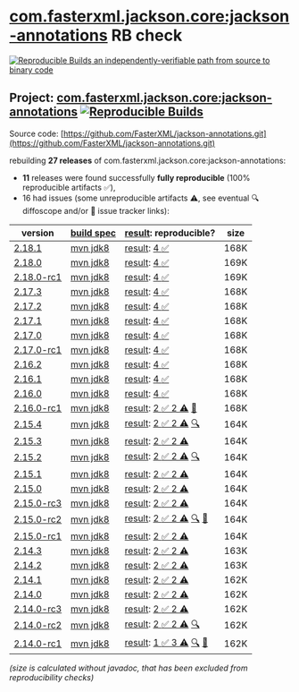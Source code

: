[com.fasterxml.jackson.core:jackson-annotations](https://central.sonatype.com/artifact/com.fasterxml.jackson.core/jackson-annotations/versions) RB check
=======

[![Reproducible Builds](https://reproducible-builds.org/images/logos/rb.svg) an independently-verifiable path from source to binary code](https://reproducible-builds.org/)

## Project: [com.fasterxml.jackson.core:jackson-annotations](https://central.sonatype.com/artifact/com.fasterxml.jackson.core/jackson-annotations/versions) [![Reproducible Builds](https://img.shields.io/endpoint?url=https://raw.githubusercontent.com/jvm-repo-rebuild/reproducible-central/master/content/com/fasterxml/jackson/annotations/badge.json)](https://github.com/jvm-repo-rebuild/reproducible-central/blob/master/content/com/fasterxml/jackson/annotations/README.md)

Source code: [https://github.com/FasterXML/jackson-annotations.git](https://github.com/FasterXML/jackson-annotations.git)

rebuilding **27 releases** of com.fasterxml.jackson.core:jackson-annotations:
- **11** releases were found successfully **fully reproducible** (100% reproducible artifacts :white_check_mark:),
- 16 had issues (some unreproducible artifacts :warning:, see eventual :mag: diffoscope and/or :memo: issue tracker links):

| version | [build spec](/BUILDSPEC.md) | [result](https://reproducible-builds.org/docs/jvm/): reproducible? | size |
| -- | --------- | ------ | -- |
| [2.18.1](https://central.sonatype.com/artifact/com.fasterxml.jackson.core/jackson-annotations/2.18.1/pom) | [mvn jdk8](jackson-annotations-2.18.1.buildspec) | [result](jackson-annotations-2.18.1.buildinfo): [4 :white_check_mark: ](jackson-annotations-2.18.1.buildcompare) | 168K |
| [2.18.0](https://central.sonatype.com/artifact/com.fasterxml.jackson.core/jackson-annotations/2.18.0/pom) | [mvn jdk8](jackson-annotations-2.18.0.buildspec) | [result](jackson-annotations-2.18.0.buildinfo): [4 :white_check_mark: ](jackson-annotations-2.18.0.buildcompare) | 169K |
| [2.18.0-rc1](https://central.sonatype.com/artifact/com.fasterxml.jackson.core/jackson-annotations/2.18.0-rc1/pom) | [mvn jdk8](jackson-annotations-2.18.0-rc1.buildspec) | [result](jackson-annotations-2.18.0-rc1.buildinfo): [4 :white_check_mark: ](jackson-annotations-2.18.0-rc1.buildcompare) | 169K |
| [2.17.3](https://central.sonatype.com/artifact/com.fasterxml.jackson.core/jackson-annotations/2.17.3/pom) | [mvn jdk8](jackson-annotations-2.17.3.buildspec) | [result](jackson-annotations-2.17.3.buildinfo): [4 :white_check_mark: ](jackson-annotations-2.17.3.buildcompare) | 168K |
| [2.17.2](https://central.sonatype.com/artifact/com.fasterxml.jackson.core/jackson-annotations/2.17.2/pom) | [mvn jdk8](jackson-annotations-2.17.2.buildspec) | [result](jackson-annotations-2.17.2.buildinfo): [4 :white_check_mark: ](jackson-annotations-2.17.2.buildcompare) | 168K |
| [2.17.1](https://central.sonatype.com/artifact/com.fasterxml.jackson.core/jackson-annotations/2.17.1/pom) | [mvn jdk8](jackson-annotations-2.17.1.buildspec) | [result](jackson-annotations-2.17.1.buildinfo): [4 :white_check_mark: ](jackson-annotations-2.17.1.buildcompare) | 168K |
| [2.17.0](https://central.sonatype.com/artifact/com.fasterxml.jackson.core/jackson-annotations/2.17.0/pom) | [mvn jdk8](jackson-annotations-2.17.0.buildspec) | [result](jackson-annotations-2.17.0.buildinfo): [4 :white_check_mark: ](jackson-annotations-2.17.0.buildcompare) | 168K |
| [2.17.0-rc1](https://central.sonatype.com/artifact/com.fasterxml.jackson.core/jackson-annotations/2.17.0-rc1/pom) | [mvn jdk8](jackson-annotations-2.17.0-rc1.buildspec) | [result](jackson-annotations-2.17.0-rc1.buildinfo): [4 :white_check_mark: ](jackson-annotations-2.17.0-rc1.buildcompare) | 168K |
| [2.16.2](https://central.sonatype.com/artifact/com.fasterxml.jackson.core/jackson-annotations/2.16.2/pom) | [mvn jdk8](jackson-annotations-2.16.2.buildspec) | [result](jackson-annotations-2.16.2.buildinfo): [4 :white_check_mark: ](jackson-annotations-2.16.2.buildcompare) | 168K |
| [2.16.1](https://central.sonatype.com/artifact/com.fasterxml.jackson.core/jackson-annotations/2.16.1/pom) | [mvn jdk8](jackson-annotations-2.16.1.buildspec) | [result](jackson-annotations-2.16.1.buildinfo): [4 :white_check_mark: ](jackson-annotations-2.16.1.buildcompare) | 168K |
| [2.16.0](https://central.sonatype.com/artifact/com.fasterxml.jackson.core/jackson-annotations/2.16.0/pom) | [mvn jdk8](jackson-annotations-2.16.0.buildspec) | [result](jackson-annotations-2.16.0.buildinfo): [4 :white_check_mark: ](jackson-annotations-2.16.0.buildcompare) | 168K |
| [2.16.0-rc1](https://central.sonatype.com/artifact/com.fasterxml.jackson.core/jackson-annotations/2.16.0-rc1/pom) | [mvn jdk8](jackson-annotations-2.16.0-rc1.buildspec) | [result](jackson-annotations-2.16.0-rc1.buildinfo): [2 :white_check_mark:  2 :warning:](jackson-annotations-2.16.0-rc1.buildcompare) [:memo:](https://github.com/FasterXML/jackson-parent/commit/947b9c0ddd53cbe38c4c7262e18c52058306dc36) | 168K |
| [2.15.4](https://central.sonatype.com/artifact/com.fasterxml.jackson.core/jackson-annotations/2.15.4/pom) | [mvn jdk8](jackson-annotations-2.15.4.buildspec) | [result](jackson-annotations-2.15.4.buildinfo): [2 :white_check_mark:  2 :warning:](jackson-annotations-2.15.4.buildcompare) [:mag:](jackson-annotations-2.15.4.diffoscope) | 164K |
| [2.15.3](https://central.sonatype.com/artifact/com.fasterxml.jackson.core/jackson-annotations/2.15.3/pom) | [mvn jdk8](jackson-annotations-2.15.3.buildspec) | [result](jackson-annotations-2.15.3.buildinfo): [2 :white_check_mark:  2 :warning:](jackson-annotations-2.15.3.buildcompare) | 164K |
| [2.15.2](https://central.sonatype.com/artifact/com.fasterxml.jackson.core/jackson-annotations/2.15.2/pom) | [mvn jdk8](jackson-annotations-2.15.2.buildspec) | [result](jackson-annotations-2.15.2.buildinfo): [2 :white_check_mark:  2 :warning:](jackson-annotations-2.15.2.buildcompare) [:mag:](jackson-annotations-2.15.2.diffoscope) | 164K |
| [2.15.1](https://central.sonatype.com/artifact/com.fasterxml.jackson.core/jackson-annotations/2.15.1/pom) | [mvn jdk8](jackson-annotations-2.15.1.buildspec) | [result](jackson-annotations-2.15.1.buildinfo): [2 :white_check_mark:  2 :warning:](jackson-annotations-2.15.1.buildcompare) | 164K |
| [2.15.0](https://central.sonatype.com/artifact/com.fasterxml.jackson.core/jackson-annotations/2.15.0/pom) | [mvn jdk8](jackson-annotations-2.15.0.buildspec) | [result](jackson-annotations-2.15.0.buildinfo): [2 :white_check_mark:  2 :warning:](jackson-annotations-2.15.0.buildcompare) | 164K |
| [2.15.0-rc3](https://central.sonatype.com/artifact/com.fasterxml.jackson.core/jackson-annotations/2.15.0-rc3/pom) | [mvn jdk8](jackson-annotations-2.15.0-rc3.buildspec) | [result](jackson-annotations-2.15.0-rc3.buildinfo): [2 :white_check_mark:  2 :warning:](jackson-annotations-2.15.0-rc3.buildcompare) | 164K |
| [2.15.0-rc2](https://central.sonatype.com/artifact/com.fasterxml.jackson.core/jackson-annotations/2.15.0-rc2/pom) | [mvn jdk8](jackson-annotations-2.15.0-rc2.buildspec) | [result](jackson-annotations-2.15.0-rc2.buildinfo): [2 :white_check_mark:  2 :warning:](jackson-annotations-2.15.0-rc2.buildcompare) [:mag:](jackson-annotations-2.15.0-rc2.diffoscope) [:memo:](https://github.com/FasterXML/oss-parent/pull/75) | 164K |
| [2.15.0-rc1](https://central.sonatype.com/artifact/com.fasterxml.jackson.core/jackson-annotations/2.15.0-rc1/pom) | [mvn jdk8](jackson-annotations-2.15.0-rc1.buildspec) | [result](jackson-annotations-2.15.0-rc1.buildinfo): [2 :white_check_mark:  2 :warning:](jackson-annotations-2.15.0-rc1.buildcompare) | 164K |
| [2.14.3](https://central.sonatype.com/artifact/com.fasterxml.jackson.core/jackson-annotations/2.14.3/pom) | [mvn jdk8](jackson-annotations-2.14.3.buildspec) | [result](jackson-annotations-2.14.3.buildinfo): [2 :white_check_mark:  2 :warning:](jackson-annotations-2.14.3.buildcompare) | 163K |
| [2.14.2](https://central.sonatype.com/artifact/com.fasterxml.jackson.core/jackson-annotations/2.14.2/pom) | [mvn jdk8](jackson-annotations-2.14.2.buildspec) | [result](jackson-annotations-2.14.2.buildinfo): [2 :white_check_mark:  2 :warning:](jackson-annotations-2.14.2.buildcompare) | 163K |
| [2.14.1](https://central.sonatype.com/artifact/com.fasterxml.jackson.core/jackson-annotations/2.14.1/pom) | [mvn jdk8](jackson-annotations-2.14.1.buildspec) | [result](jackson-annotations-2.14.1.buildinfo): [2 :white_check_mark:  2 :warning:](jackson-annotations-2.14.1.buildcompare) | 162K |
| [2.14.0](https://central.sonatype.com/artifact/com.fasterxml.jackson.core/jackson-annotations/2.14.0/pom) | [mvn jdk8](jackson-annotations-2.14.0.buildspec) | [result](jackson-annotations-2.14.0.buildinfo): [2 :white_check_mark:  2 :warning:](jackson-annotations-2.14.0.buildcompare) | 162K |
| [2.14.0-rc3](https://central.sonatype.com/artifact/com.fasterxml.jackson.core/jackson-annotations/2.14.0-rc3/pom) | [mvn jdk8](jackson-annotations-2.14.0-rc3.buildspec) | [result](jackson-annotations-2.14.0-rc3.buildinfo): [2 :white_check_mark:  2 :warning:](jackson-annotations-2.14.0-rc3.buildcompare) | 162K |
| [2.14.0-rc2](https://central.sonatype.com/artifact/com.fasterxml.jackson.core/jackson-annotations/2.14.0-rc2/pom) | [mvn jdk8](jackson-annotations-2.14.0-rc2.buildspec) | [result](jackson-annotations-2.14.0-rc2.buildinfo): [2 :white_check_mark:  2 :warning:](jackson-annotations-2.14.0-rc2.buildcompare) [:mag:](jackson-annotations-2.14.0-rc2.diffoscope) | 162K |
| [2.14.0-rc1](https://central.sonatype.com/artifact/com.fasterxml.jackson.core/jackson-annotations/2.14.0-rc1/pom) | [mvn jdk8](jackson-annotations-2.14.0-rc1.buildspec) | [result](jackson-annotations-2.14.0-rc1.buildinfo): [1 :white_check_mark:  3 :warning:](jackson-annotations-2.14.0-rc1.buildcompare) [:mag:](jackson-annotations-2.14.0-rc1.diffoscope) [:memo:](https://github.com/FasterXML/oss-parent/pull/55) | 162K |

<i>(size is calculated without javadoc, that has been excluded from reproducibility checks)</i>
